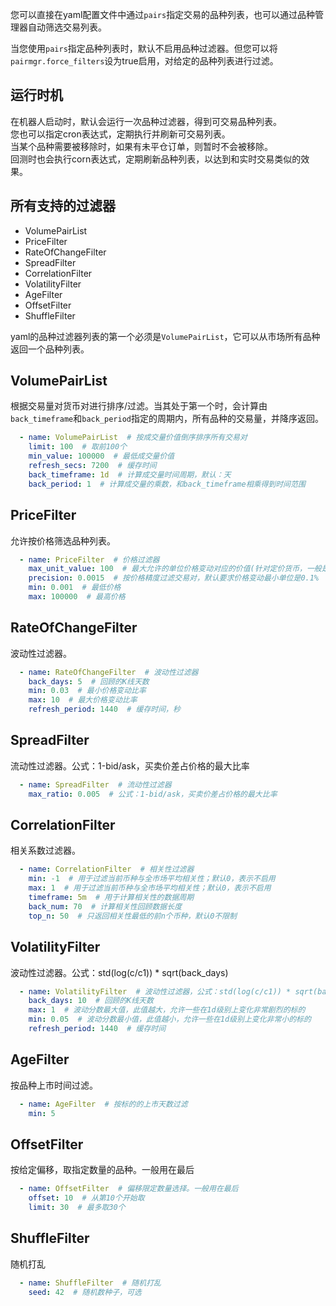 您可以直接在yaml配置文件中通过`pairs`指定交易的品种列表，也可以通过品种管理器自动筛选交易列表。

当您使用`pairs`指定品种列表时，默认不启用品种过滤器。但您可以将`pairmgr.force_filters`设为true启用，对给定的品种列表进行过滤。

## 运行时机
在机器人启动时，默认会运行一次品种过滤器，得到可交易品种列表。  
您也可以指定cron表达式，定期执行并刷新可交易列表。  
当某个品种需要被移除时，如果有未平仓订单，则暂时不会被移除。  
回测时也会执行corn表达式，定期刷新品种列表，以达到和实时交易类似的效果。

## 所有支持的过滤器
* VolumePairList
* PriceFilter
* RateOfChangeFilter
* SpreadFilter
* CorrelationFilter
* VolatilityFilter
* AgeFilter
* OffsetFilter
* ShuffleFilter

yaml的品种过滤器列表的第一个必须是`VolumePairList`，它可以从市场所有品种返回一个品种列表。

## VolumePairList
根据交易量对货币对进行排序/过滤。当其处于第一个时，会计算由`back_timeframe`和`back_period`指定的周期内，所有品种的交易量，并降序返回。
```yaml
  - name: VolumePairList  # 按成交量价值倒序排序所有交易对
    limit: 100  # 取前100个
    min_value: 100000  # 最低成交量价值
    refresh_secs: 7200  # 缓存时间
    back_timeframe: 1d  # 计算成交量时间周期，默认：天
    back_period: 1  # 计算成交量的乘数，和back_timeframe相乘得到时间范围
```
## PriceFilter
允许按价格筛选品种列表。
```yaml
  - name: PriceFilter  # 价格过滤器
    max_unit_value: 100  # 最大允许的单位价格变动对应的价值(针对定价货币，一般是USDT)。
    precision: 0.0015  # 按价格精度过滤交易对，默认要求价格变动最小单位是0.1%
    min: 0.001  # 最低价格
    max: 100000  # 最高价格
```
## RateOfChangeFilter
波动性过滤器。
```yaml
  - name: RateOfChangeFilter  # 波动性过滤器
    back_days: 5  # 回顾的K线天数
    min: 0.03  # 最小价格变动比率
    max: 10  # 最大价格变动比率
    refresh_period: 1440  # 缓存时间，秒
```
## SpreadFilter
流动性过滤器。公式：1-bid/ask，买卖价差占价格的最大比率
```yaml
  - name: SpreadFilter  # 流动性过滤器
    max_ratio: 0.005  # 公式：1-bid/ask，买卖价差占价格的最大比率
```
## CorrelationFilter
相关系数过滤器。
```yaml
  - name: CorrelationFilter  # 相关性过滤器
    min: -1  # 用于过滤当前币种与全市场平均相关性；默认0，表示不启用
    max: 1  # 用于过滤当前币种与全市场平均相关性；默认0，表示不启用
    timeframe: 5m  # 用于计算相关性的数据周期
    back_num: 70  # 计算相关性回顾数据长度
    top_n: 50  # 只返回相关性最低的前n个币种，默认0不限制
```
## VolatilityFilter
波动性过滤器。公式：std(log(c/c1)) * sqrt(back_days)
```yaml
  - name: VolatilityFilter  # 波动性过滤器，公式：std(log(c/c1)) * sqrt(back_days)
    back_days: 10  # 回顾的K线天数
    max: 1  # 波动分数最大值，此值越大，允许一些在1d级别上变化非常剧烈的标的
    min: 0.05  # 波动分数最小值，此值越小，允许一些在1d级别上变化非常小的标的
    refresh_period: 1440  # 缓存时间
```
## AgeFilter
按品种上市时间过滤。
```yaml
  - name: AgeFilter  # 按标的的上市天数过滤
    min: 5
```
## OffsetFilter
按给定偏移，取指定数量的品种。一般用在最后
```yaml
  - name: OffsetFilter  # 偏移限定数量选择。一般用在最后
    offset: 10  # 从第10个开始取
    limit: 30  # 最多取30个
```
## ShuffleFilter
随机打乱
```yaml
  - name: ShuffleFilter  # 随机打乱
    seed: 42  # 随机数种子，可选
```
